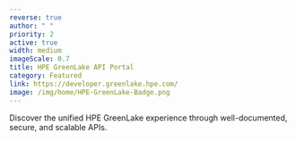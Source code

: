 ```yaml
---
reverse: true
author: " "
priority: 2
active: true
width: medium
imageScale: 0.7
title: HPE GreenLake API Portal
category: Featured
link: https://developer.greenlake.hpe.com/
image: /img/home/HPE-GreenLake-Badge.png
---
```


Discover the unified HPE GreenLake experience through well-documented, secure, and scalable APIs.